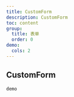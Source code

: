 ```yaml
---
title: CustomForm
description: CustomForm
toc: content
group:
  title: 表单
  order: 0
demo:
  cols: 2
---
```


## CustomForm

<code src='./demo/index.tsx'>demo<code>
